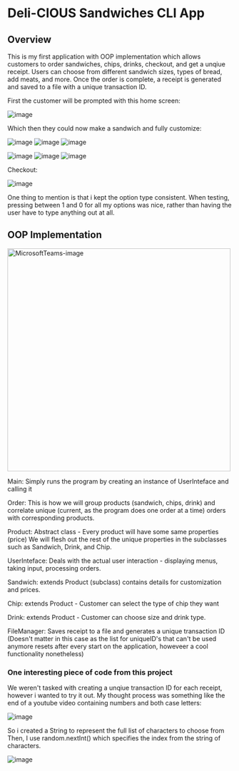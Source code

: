 # Deli-CIOUS Sandwiches CLI App

## Overview
This is my first application with OOP implementation which allows customers to order sandwiches, chips, drinks, checkout, and get a unqiue receipt.
Users can choose from different sandwich sizes, types of bread, add meats, and more. 
Once the order is complete, a receipt is generated and saved to a file with a unique transaction ID.


First the customer will be prompted with this home screen:

![image](https://github.com/ninjakid56810/CapstoneTwo_Deli/assets/70558570/3c8b47f4-f61a-4ac6-bba6-422bc9ecde8d)

Which then they could now make a sandwich and fully customize:

![image](https://github.com/ninjakid56810/CapstoneTwo_Deli/assets/70558570/7c5af9f6-5398-46dc-b35b-58974cc0e849) ![image](https://github.com/ninjakid56810/CapstoneTwo_Deli/assets/70558570/f8917182-bc52-4ce1-a134-6d3b193e0079) ![image](https://github.com/ninjakid56810/CapstoneTwo_Deli/assets/70558570/9f9a2430-1b49-488a-8ef5-00b165bbe38c)

![image](https://github.com/ninjakid56810/CapstoneTwo_Deli/assets/70558570/6ad9dc89-ed48-4731-91d0-f3e5e0653eb8) ![image](https://github.com/ninjakid56810/CapstoneTwo_Deli/assets/70558570/dec30d89-6ca0-40ee-a5a9-0b3f240523d4) ![image](https://github.com/ninjakid56810/CapstoneTwo_Deli/assets/70558570/71270289-6d62-426a-ab54-064089a59433)

Checkout:

![image](https://github.com/ninjakid56810/CapstoneTwo_Deli/assets/70558570/32171585-ff6b-4b9b-9d1c-af364697a619)


One thing to mention is that i kept the option type consistent. When testing, pressing between 1 and 0 for all my options was nice, rather than having the user have to type anything out at all.

## OOP Implementation

<img width="500" alt="MicrosoftTeams-image" src="https://github.com/ninjakid56810/CapstoneTwo_Deli/assets/70558570/e58001ea-642b-45f6-ad97-7cd08e499c18">

Main: Simply runs the program by creating an instance of UserInteface and calling it

Order: This is how we will group products (sandwich, chips, drink) and correlate unique (current, as the program does one order at a time) orders with corresponding products.

Product: Abstract class - Every product will have some same properties (price) We will flesh out the rest of the unique properties in the subclasses such as Sandwich, Drink, and Chip.

UserInteface: Deals with the actual user interaction - displaying menus, taking input, processing orders.

Sandwich: extends Product (subclass) contains details for customization and prices.

Chip: extends Product - Customer can select the type of chip they want

Drink: extends Product - Customer can choose size and drink type.

FileManager: Saves receipt to a file and generates a unique transaction ID (Doesn't matter in this case as the list for uniqueID's that can't be used anymore resets after every start on the application, howeveer a cool functionality nonetheless)

### One interesting piece of code from this project

We weren't tasked with creating a unqiue transaction ID for each receipt, however i wanted to try it out. My thought process was something like the end of a youtube video containing numbers and both case letters:

![image](https://github.com/ninjakid56810/CapstoneTwo_Deli/assets/70558570/a3486ba2-8b7f-4336-8caf-cddb863ec7c7)

So i created a String to represent the full list of characters to choose from
Then, I use random.nextInt() which specifies the index from the string of characters.

![image](https://github.com/ninjakid56810/CapstoneTwo_Deli/assets/70558570/3a99e413-18ef-4e38-b556-dfb8a2622f15)



